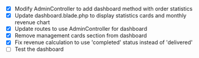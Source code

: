 - [x] Modify AdminController to add dashboard method with order statistics
- [x] Update dashboard.blade.php to display statistics cards and monthly revenue chart
- [x] Update routes to use AdminController for dashboard
- [x] Remove management cards section from dashboard
- [x] Fix revenue calculation to use 'completed' status instead of 'delivered'
- [ ] Test the dashboard
